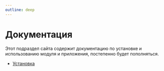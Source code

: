 ```yaml
---
outline: deep
---
```

# Документация

Этот подраздел сайта содержит документацию по установке и использованию модуля и приложения, постепенно будет пополняться.

* [Установка](/guide/install/)